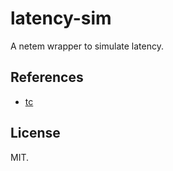 # latency-sim
A netem wrapper to simulate latency.

## References

* [tc](https://man7.org/linux/man-pages/man8/tc.8.html)

## License

MIT.
